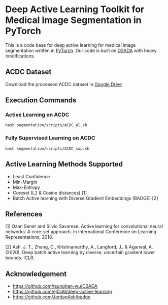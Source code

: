 # Deep Active Learning Toolkit for Medical Image Segmentation in PyTorch

This is a code base for deep active learning for medical image segmentation written in [PyTorch](https://pytorch.org/). Our code is built on [D2ADA](https://github.com/tsunghan-wu/D2ADA) with heavy modifications.

## ACDC Dataset

Download the processed ACDC dataset in [Google Drive](https://drive.google.com/file/d/158vDssHPfYFuaPSMWfr5n6lsHMwvIYgf/view?usp=sharing)

## Execution Commands
### Active Learning on ACDC

```
bash segmentation/scripts/ACDC_al.sh
```

### Fully Supervised Learning on ACDC

```
bash segmentation/scripts/ACDC_sup.sh
```


## Active Learning Methods Supported
  * Least Confidence
  * Min-Margin
  * Max-Entropy
  * Coreset (L2 & Cosine distances) [1]
  * Batch Active learning with Diverse Gradient Embeddings (BADGE) [2]


## References

[1] Ozan Sener and Silvio Savarese. Active learning for convolutional neural networks: A core-set approach. In International Conference on Learning Representations, 2018.

[2] Ash, J. T., Zhang, C., Krishnamurthy, A., Langford, J., & Agarwal, A. (2020). Deep batch active learning by diverse, uncertain gradient lower bounds. ICLR.


## Acknowledgement
- https://github.com/tsunghan-wu/D2ADA
- https://github.com/ej0cl6/deep-active-learning
- https://github.com/JordanAsh/badge